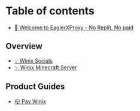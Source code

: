 # Table of contents

* [👋 Welcome to EaglerXProxy - No Replit, No paid](README.md)

## Overview

* [💡 Winix Socials](overview/winix-socials.md)
* [✨ Winix Minecraft Server](overview/winix-minecraft-server.md)

## Product Guides

* [📪 Pay Winix](product-guides/pay-winix.md)
